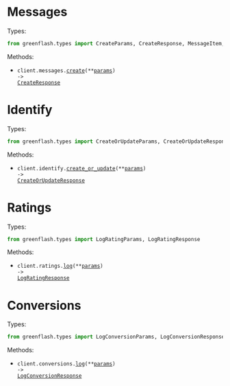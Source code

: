 # Messages

Types:

```python
from greenflash.types import CreateParams, CreateResponse, MessageItem, SystemPrompt, TurnItem
```

Methods:

- <code title="post /messages">client.messages.<a href="./src/greenflash/resources/messages.py">create</a>(\*\*<a href="src/greenflash/types/message_create_params.py">params</a>) -> <a href="./src/greenflash/types/create_response.py">CreateResponse</a></code>

# Identify

Types:

```python
from greenflash.types import CreateOrUpdateParams, CreateOrUpdateResponse, Participant
```

Methods:

- <code title="post /identify">client.identify.<a href="./src/greenflash/resources/identify.py">create_or_update</a>(\*\*<a href="src/greenflash/types/identify_create_or_update_params.py">params</a>) -> <a href="./src/greenflash/types/create_or_update_response.py">CreateOrUpdateResponse</a></code>

# Ratings

Types:

```python
from greenflash.types import LogRatingParams, LogRatingResponse
```

Methods:

- <code title="post /ratings">client.ratings.<a href="./src/greenflash/resources/ratings.py">log</a>(\*\*<a href="src/greenflash/types/rating_log_params.py">params</a>) -> <a href="./src/greenflash/types/log_rating_response.py">LogRatingResponse</a></code>

# Conversions

Types:

```python
from greenflash.types import LogConversionParams, LogConversionResponse
```

Methods:

- <code title="post /conversions">client.conversions.<a href="./src/greenflash/resources/conversions.py">log</a>(\*\*<a href="src/greenflash/types/conversion_log_params.py">params</a>) -> <a href="./src/greenflash/types/log_conversion_response.py">LogConversionResponse</a></code>
